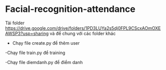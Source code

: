 # Facial-recognition-attendance
Tải folder https://drive.google.com/drive/folders/1PD3LUYa2s5dj0FPL9CScxAOmOXEAWSP3?usp=sharing
 và để chung với các folder khác


- Chạy file create.py để thêm user 

-Chạy file train.py để training 

-Chạy file diemdanh.py để điểm danh
